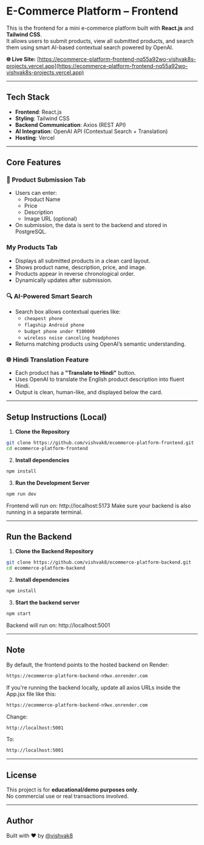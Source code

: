 # E-Commerce Platform – Frontend

This is the frontend for a mini e-commerce platform built with **React.js** and **Tailwind CSS**.  
It allows users to submit products, view all submitted products, and search them using smart AI-based contextual search powered by OpenAI.

**🌐 Live Site:** [https://ecommerce-platform-frontend-nq55a92wo-vishvak8s-projects.vercel.app](https://ecommerce-platform-frontend-nq55a92wo-vishvak8s-projects.vercel.app)

---

## Tech Stack

- **Frontend**: React.js
- **Styling**: Tailwind CSS
- **Backend Communication**: Axios (REST API)
- **AI Integration**: OpenAI API (Contextual Search + Translation)
- **Hosting**: Vercel

---

## Core Features

### 📝 Product Submission Tab
- Users can enter:
  - Product Name
  - Price
  - Description
  - Image URL (optional)
- On submission, the data is sent to the backend and stored in PostgreSQL.

### My Products Tab
- Displays all submitted products in a clean card layout.
- Shows product name, description, price, and image.
- Products appear in reverse chronological order.
- Dynamically updates after submission.

### 🔍 AI-Powered Smart Search
- Search box allows contextual queries like:
  - `cheapest phone`
  - `flagship Android phone`
  - `budget phone under ₹100000`
  - `wireless noise canceling headphones`
- Returns matching products using OpenAI’s semantic understanding.

### 🌐 Hindi Translation Feature
- Each product has a **"Translate to Hindi"** button.
- Uses OpenAI to translate the English product description into fluent Hindi.
- Output is clean, human-like, and displayed below the card.

---

## Setup Instructions (Local)

1. **Clone the Repository**

```bash
git clone https://github.com/vishvak8/ecommerce-platform-frontend.git
cd ecommerce-platform-frontend
```

2. **Install dependencies**

```bash
npm install
```

3. **Run the Development Server**

```bash
npm run dev
```

Frontend will run on: http://localhost:5173
Make sure your backend is also running in a separate terminal.

---

## Run the Backend

1. **Clone the Backend Repository**

```bash
git clone https://github.com/vishvak8/ecommerce-platform-backend.git
cd ecommerce-platform-backend
```

2. **Install dependencies**

```bash
npm install
```

3. **Start the backend server**

```bash
npm start
```
Backend will run on: http://localhost:5001

---

## Note

By default, the frontend points to the hosted backend on Render:

```bash
https://ecommerce-platform-backend-n9wx.onrender.com
```

If you're running the backend locally, update all axios URLs inside the App.jsx file like this:

```bash
https://ecommerce-platform-backend-n9wx.onrender.com
```

Change:

```bash
http://localhost:5001
```

To:

```bash
http://localhost:5001
```

---

## License

This project is for **educational/demo purposes only**.  
No commercial use or real transactions involved.

---

## Author

Built with ❤️ by [@vishvak8](https://github.com/vishvak8)

   

